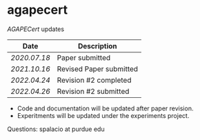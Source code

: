 # agapecert
*AGAPECert* updates

| Date | Description |
| ---- | ----------- |
| *2020.07.18* | Paper submitted |
| *2021.10.16* | Revised Paper submitted |
| *2022.04.24* | Revision #2 completed |
| *2022.04.26* | Revision #2 submitted |

* Code and documentation will be updated after paper revision.
* Experitments will be updated under the experiments project.

Questions: spalacio at purdue edu

